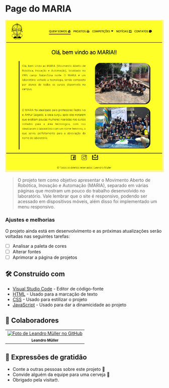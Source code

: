 # Page do MARIA

<!---Esses são exemplos. Veja https://shields.io para outras pessoas ou para personalizar este conjunto de escudos. Você pode querer incluir dependências, status do projeto e informações de licença aqui--->

<img src="imgs/interface.png" alt="Imagem da interface">

> O projeto tem como objetivo apresentar o Movimento Aberto de Robótica, Inovação e Automação (MARIA), separado em várias páginas que mostram um pouco do trabalho desenvolvido no laboratório. Vale lembrar que o site é responsivo, podendo ser acessado em dispositivos móveis, além disso foi implementado um menu responsivo.

### Ajustes e melhorias

O projeto ainda está em desenvolvimento e as próximas atualizações serão voltadas nas seguintes tarefas:

- [ ] Analisar a paleta de cores
- [ ] Alterar fontes
- [ ] Aprimorar a página de projetos

## 🛠️ Construído com

* [Visual Studio Code](https://code.visualstudio.com/) - Editor de código-fonte
* [HTML](https://developer.mozilla.org/pt-BR/docs/Web/HTML) - Usado para a marcação de texto
* [CSS](https://developer.mozilla.org/pt-BR/docs/Web/CSS) - Usado para estilizar o projeto
* [JavaScript](https://developer.mozilla.org/pt-BR/docs/Web/JavaScript) - Usado para dar a dinamicidade ao projeto

## 🤝 Colaboradores
<table>
  <tr>
    <td align="center">
      <a href="#">
        <img src="https://avatars.githubusercontent.com/u/75099666?v=4" width="100px;" alt="Foto de Leandro Müller no GitHub"/><br>
        <sub>
          <b>Leandro Müller</b>
        </sub>
      </a>
    </td>
</table>

## 🎁 Expressões de gratidão

* Conte a outras pessoas sobre este projeto 📢
* Convide alguém da equipe para uma cerveja 🍺 
* Obrigado pela visita🤓.
